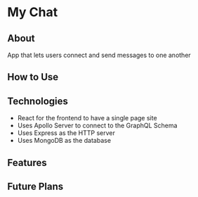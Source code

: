 # My Chat

## About

App that lets users connect and send messages to one another

## How to Use


## Technologies

* React for the frontend to have a single page site
* Uses Apollo Server to connect to the GraphQL Schema
* Uses Express as the HTTP server
* Uses MongoDB as the database


## Features


## Future Plans
